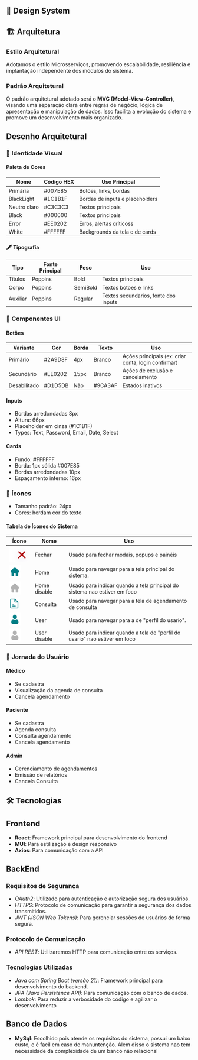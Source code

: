 ## 🎨 Design System

## 🏗️ Arquitetura

### Estilo Arquitetural
Adotamos o estilo Microsserviços, promovendo escalabilidade, resiliência e implantação independente dos módulos do sistema.

### Padrão Arquitetural
O padrão arquitetural adotado será o **MVC (Model-View-Controller)**, visando uma separação clara entre regras de negócio, lógica de apresentação e manipulação de dados. Isso facilita a evolução do sistema e promove um desenvolvimento mais organizado.

## Desenho Arquitetural

### 🧩 Identidade Visual

#### Paleta de Cores

| Nome | Código HEX | Uso Principal |
|------|------------|---------------|
| Primária | #007E85 | Botões, links, bordas |
| BlackLight | #1C1B1F | Bordas de inputs e placeholders |
| Neutro claro | #C3C3C3 | Textos principais |
| Black | #000000 | Textos principais |
| Error | #EE0202 | Erros, alertas críticoss |
| White | #FFFFFF | Backgrounds da tela e de cards |

#### 🖋️ Tipografia

| Tipo | Fonte Principal | Peso | Uso |
|------|----------------|------|-----|
| Títulos | Poppins | Bold | Textos principais |
| Corpo | Poppins | SemiBold | Textos botoes e links|
| Auxiliar | Poppins | Regular | Textos secundarios, fonte dos inputs |


### 🧱 Componentes UI

#### Botões

| Variante | Cor | Borda | Texto | Uso |
|----------|-----|-------|-------|-----|
| Primário | #2A9D8F | 4px | Branco | Ações principais (ex: criar conta, login confirmar) |
| Secundário | #EE0202 | 15px | Branco | Ações de exclusão e cancelamento |
| Desabilitado | #D1D5DB | Não | #9CA3AF | Estados inativos |

#### Inputs
- Bordas arredondadas 8px
- Altura: 66px
- Placeholder em cinza (#1C1B1F)
- Types: Text, Password, Email, Date, Select

#### Cards
- Fundo: #FFFFFF
- Borda: 1px sólida #007E85
- Bordas arredondadas 10px
- Espaçamento interno: 16px

### 🧭 Ícones
- Tamanho padrão: 24px
- Cores: herdam cor do texto

#### Tabela de Ícones do Sistema

| Ícone | Nome | Uso |
|-------|------|-----|
| ![Close Icon](images/Close%20Icon.png) | Fechar | Usado para fechar modais, popups e painéis |
| ![Variant2-1](images/Property%201=Variant2%20(1).png) | Home | Usado para navegar para a tela principal do sistema. |
| ![Variant2](images/Property%201=Variant2.png) | Home disable | Usado para indicar quando a tela principal do sistema nao estiver em foco |
| ![Variant2-3](images/Property%201=Variant2%20(3).png) | Consulta | Usado para navegar para a tela de agendamento de consulta |
| ![Variant2-5](images/Property%201=Variant2%20(5).png) | User | Usado para navegar para a de "perfil do usario". |
| ![Variant2-4](images/Property%201=Variant2%20(4).png) | User disable | Usado para indicar quando a tela de "perfil do usario"  nao estiver em foco |

### 👥 Jornada do Usuário

#### Médico
- Se cadastra
- Visualização da agenda de consulta
- Cancela agendamento

#### Paciente
- Se cadastra
- Agenda consulta
- Consulta agendamento
- Cancela agendamento

#### Admin
- Gerenciamento de agendamentos
- Emissão de relatórios
- Cancela Consulta


## 🛠️ Tecnologias

## Frontend
- **React**: Framework principal para desenvolvimento do frontend
- **MUI**: Para estilização e design responsivo
- **Axios**: Para comunicação com a API

## BackEnd
### Requisitos de Segurança
- *OAuth2*: Utilizado para autenticação e autorização segura dos usuários.
- *HTTPS*: Protocolo de comunicação para garantir a segurança dos dados transmitidos.
- *JWT (JSON Web Tokens)*: Para gerenciar sessões de usuários de forma segura.

### Protocolo de Comunicação
- *API REST*: Utilizaremos HTTP para comunicação entre os serviços.

### Tecnologias Utilizadas
- *Java com Spring Boot (versão 21)*: Framework principal para desenvolvimento do backend.
- *JPA (Java Persistence API)*: Para comunicação com o banco de dados.
- *Lombok*: Para reduzir a verbosidade do código e agilizar o desenvolvimento

## Banco de Dados
- **MySql**: Escolhido pois atende os requisitos do sistema, possui um baixo custo, e é facil em caso de manuntenção. Alem disso o sistema nao tem necessidade da complexidade de um banco não relacional
